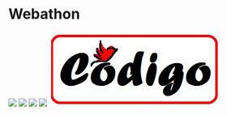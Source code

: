 # Webathon
![](Screenshots\Screenshot(1).png)
![](Screenshots\Screenshot(2).png)
![](Screenshots\Screenshot(3).png)
![](Screenshots\Screenshot(4).png)
![](codigo.png)
